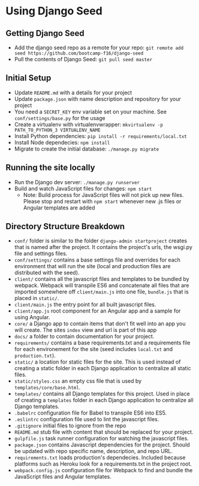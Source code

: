 # Using Django Seed

## Getting Django Seed
* Add the django seed repo as a remote for your repo: `git remote add seed https://github.com/bootcamp-f16/django-seed`
* Pull the contents of Django Seed: `git pull seed master`

## Initial Setup
* Update `README.md` with a details for your project
* Update `package.json` with name description and repository for your project
* You need a `SECRET_KEY` env variable set on your machine. See `conf/settings/base.py` for the usage
* Create a virtualenv with virtualenvwrapper: `mkvirtualenv -p PATH_TO_PYTHON_3 VIRTUALENV_NAME`
* Install Python dependencies: `pip install -r requirements/local.txt`
* Install Node dependecies: `npm install`
* Migrate to create the initial database: `./manage.py migrate`

## Running the site locally
* Run the Django dev server: `./manage.py runserver`
* Build and watch JavaScript files for changes: `npm start`
  * Note: Build process for JavaScript files will not pick up new files. Please stop and restart with `npm start` whenever new .js files or Angular templates are added

## Directory Structure Breakdown
* `conf/` folder is similar to the folder `django-admin startproject` creates that is named after the project. It contains the project's urls, the wsgi.py file and settings files.
* `conf/settings/` contains a base settings file and overrides for each environment that will run the site (local and production files are distributed with the seed).
* `client/` contains all the javascript files and templates to be bundled by webpack. Webpack will transpile ES6 and concatenate all files that are imported somewhere off `client/main.js` into one file, `bundle.js` that is placed in `static/`.
* `client/main.js` the entry point for all built javascript files.
* `client/app.js` root component for an Angular app and a sample for using Angular.
* `core/` a Django app to contain items that don't fit well into an app you will create. The sites `index` view and url is part of this app
* `docs/` a folder to contain documentation for your project.
* `requirements/` contains a base requirements.txt and a requirements file for each environement for the site (seed includes `local.txt` and `production.txt`).
* `static/` a location for static files for the site. This is used instead of creating a static folder in each Django application to centralize all static files.
* `static/styles.css` an empty css file that is used by `templates/core/base.html`.
* `templates/` contains all Django templates for this project. Used in place of creating a `templates` folder in each Django application to centralize all Django templates.
* `.babelrc` configuration file for Babel to transpile ES6 into ES5.
* `.eslintrc` configuration file used to lint the javascript files.
* `.gitignore` initial files to ignore from the repo
* `README.md` stub file with content that should be replaced for your project.
* `gulpfile.js` task runner configuration for watching the javascript files.
* `package.json` contains Javascript dependencies for the project. Should be updated with repo specific name, description, and repo URL.
* `requirements.txt` loads production's dependecies. Included because platforms such as Heroku look for a requirements.txt in the project root.
* `webpack.config.js` configuration file for Webpack to find and bundle the JavaScript files and Angular templates.
